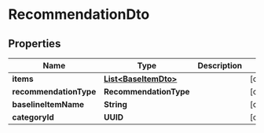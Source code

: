 

# RecommendationDto


## Properties

| Name | Type | Description | Notes |
|------------ | ------------- | ------------- | -------------|
|**items** | [**List&lt;BaseItemDto&gt;**](BaseItemDto.md) |  |  [optional] |
|**recommendationType** | **RecommendationType** |  |  [optional] |
|**baselineItemName** | **String** |  |  [optional] |
|**categoryId** | **UUID** |  |  [optional] |



